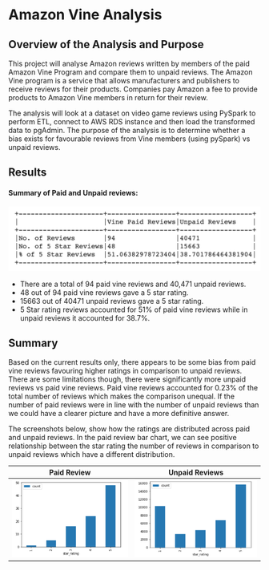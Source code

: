 # Amazon Vine Analysis



## Overview of the Analysis and Purpose

This project will analyse Amazon reviews written by members of the paid Amazon Vine Program and compare them to unpaid reviews. The Amazon Vine program is a service that allows manufacturers and publishers to receive reviews for their products. Companies pay Amazon a fee to provide products to Amazon Vine members in return for their review.

The analysis will look at a dataset on video game reviews using PySpark to perform ETL, connect to AWS RDS instance and then load the transformed data to pgAdmin. The purpose of the analysis is to determine whether a bias exists for favourable reviews from Vine members (using pySpark) vs unpaid reviews.

## 

## Results

#### Summary of Paid and Unpaid reviews:

![summary](https://github.com/YanLuong/Amazon_Vine_Analysis/blob/master/screenshots/summary.png)

* There are a total of 94 paid vine reviews and 40,471 unpaid reviews.
* 48 out of 94 paid vine reviews gave a 5 star rating.
* 15663 out of 40471 unpaid reviews gave a 5 star rating.
* 5 Star rating reviews accounted for 51% of paid vine reviews while in unpaid reviews it accounted for 38.7%.

## Summary

Based on the current results only, there appears to be some bias from paid vine reviews favouring higher ratings in comparison to unpaid reviews. There are some limitations though, there were significantly more unpaid reviews vs paid vine reviews. Paid vine reviews accounted for 0.23% of the total number of reviews which makes the comparison unequal. If the number of paid reviews were in line with the number of unpaid reviews than we could have a clearer picture and have a more definitive answer. 

The screenshots below, show how the ratings are distributed across paid and unpaid reviews. In the paid review bar chart, we can see positive relationship between the star rating the number of reviews in comparison to unpaid reviews which have a different distribution.

|Paid Review   | Unpaid Reviews  |
|---|---|
|  ![bar1](https://github.com/YanLuong/Amazon_Vine_Analysis/blob/master/screenshots/paid_reviews.png) | ![bar2](https://github.com/YanLuong/Amazon_Vine_Analysis/blob/master/screenshots/unpaid_reviews.png)  |
